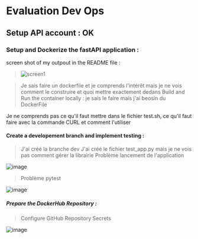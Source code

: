# Evaluation Dev Ops

## Setup API account  : OK

### Setup and Dockerize the fastAPI application :

screen shot of my outpout in the README file :

> ![screen1](https://github.com/KevGithubb/Evaldevops/assets/169650162/4c8b0726-ee7c-4e60-8f50-f0e6035fa226)

>Je sais faire un dockerfile et je comprends l'intérêt mais je ne vois comment le construire et quoi mettre exactement dedans
>Build and Run the container locally : je sais le faire mais j'ai beosin du DockerFile

Je ne comprends pas ce qu'il faut mettre dans le fichier test.sh, ce qu'il faut faire avec la commande CURL et comment l'utiliser

#### Create a developement branch and implement testing :

>J'ai créé la branche dev
>J'ai créé le fichier test_app.py mais je ne vois pas comment gérer la librairie
>Problème lancement de l'application

![image](https://github.com/KevGithubb/Evaldevops/assets/169650162/0c5ca2a6-9300-49e7-a77d-c05903e3ccd5)

>Problème pytest

![image](https://github.com/KevGithubb/Evaldevops/assets/169650162/a635f64e-f0e1-4916-a2db-3d33e0dd0100)

##### Prepare the DockerHub Repository :

>Configure GitHub Repository Secrets

![image](https://github.com/KevGithubb/Evaldevops/assets/169650162/9ec7c195-13c6-47ba-a9b5-7b5f62e643ba)


